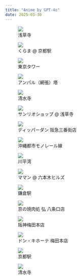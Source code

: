 ```yaml
---
title: "Anime by GPT-4o"
date: 2025-03-30
---
```


<figure>
  <img src="../img/anime/sensoji.PNG" style="max-height:500px">
  <figcaption>浅草寺</figcaption>
</figure>

<figure>
  <img src="../img/anime/kurama.PNG" style="max-height:500px">
  <figcaption>くらま @ 京都駅</figcaption>
</figure>

<figure>
  <img src="../img/anime/tokyotower.PNG" style="max-height:700px">
  <figcaption>東京タワー</figcaption>
</figure>

<figure>
  <img src="../img/anime/yaima.png" style="max-height:500px">
  <figcaption>アンパル（網張）塔</figcaption>
</figure>

<figure>
  <img src="../img/anime/kiyomizu.PNG" style="max-height:500px">
  <figcaption>清水寺</figcaption>
</figure>

<figure>
  <img src="../img/anime/sanrio.PNG" style="max-height:700px">
  <figcaption>サンリオショップ​​​​​​​​​​​​​​​​ @ 浅草寺</figcaption>
</figure>

<figure>
  <img src="../img/anime/dipperdan.PNG" style="max-height:500px">
  <figcaption>ディッパーダン 阪急三番街店</figcaption>
</figure>

<figure>
  <img src="../img/anime/okinawa.png" style="max-height:700px">
  <figcaption>沖縄都市モノレール線</figcaption>
</figure>

<figure>
  <img src="../img/anime/kibira.png" style="max-height:700px">
  <figcaption>川平湾</figcaption>
</figure>

<figure>
  <img src="../img/anime/maman.png" style="max-height:700px">
  <figcaption>ママン @ 六本木ヒルズ</figcaption>
</figure>

<figure>
  <img src="../img/anime/kamakura.PNG" style="max-height:500px">
  <figcaption>鎌倉駅</figcaption>
</figure>

<figure>
  <img src="../img/anime/Hiro.PNG" style="max-height:700px">
  <figcaption>京の焼肉処 弘 八条口店</figcaption>
</figure>

<figure>
  <img src="../img/anime/hanshin.PNG" style="max-height:700px">
  <figcaption>阪神梅田本店</figcaption>
</figure>

<figure>
  <img src="../img/anime/donki.PNG" style="max-height:700px">
  <figcaption>ドン・キホーテ 梅田本店</figcaption>
</figure>

<figure>
  <img src="../img/anime/kyotoeki.PNG" style="max-height:700px">
  <figcaption>京都駅</figcaption>
</figure>

<figure>
  <img src="../img/anime/kiyomizu2.PNG" style="max-height:700px">
  <figcaption>清水寺</figcaption>
</figure>


<!-- <figure>
  <img src="../img/anime/ishigaki.PNG" style="max-height:700px">
  <figcaption>八重山地区交通安全協会創立65周年記念</figcaption>
</figure>

<figure>
  <img src="../img/anime/boss.PNG" style="max-height:500px">
  <figcaption>石垣やいま村</figcaption>
</figure>

<figure>
  <img src="../img/anime/nintendo.PNG" style="max-height:500px">
  <figcaption>スーパー・ニンテンドー・ワールド</figcaption>
</figure>

<figure>
  <img src="../img/anime/amano.PNG" style="max-height:500px">
  <figcaption>きしめん（碁子麺） あまの @ ホワイティうめだ</figcaption>
</figure> -->




